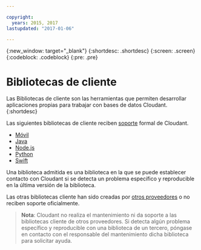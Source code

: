 ```yaml
---

copyright:
  years: 2015, 2017
lastupdated: "2017-01-06"

---
```


{:new_window: target="_blank"}
{:shortdesc: .shortdesc}
{:screen: .screen}
{:codeblock: .codeblock}
{:pre: .pre}

# Bibliotecas de cliente


Las Bibliotecas de cliente son las herramientas que permiten desarrollar aplicaciones propias para trabajar con bases de datos Cloudant. {:shortdesc}

Las siguientes bibliotecas de cliente reciben [soporte](supported.html) formal de Cloudant.

-	[Móvil](supported.html#mobile)
-	[Java](supported.html#java)
-	[Node.js](supported.html#node-js)
-	[Python](supported.html#python)
-	[Swift](supported.html#swift)

Una biblioteca admitida es una biblioteca en la que se puede establecer contacto con Cloudant si se detecta un problema específico y reproducible en la última versión de la biblioteca. 

Las otras bibliotecas cliente han sido creadas por [otros proveedores](thirdparty.html#third-party-client-libraries) o no reciben soporte oficialmente. 

>   **Nota**: Cloudant no realiza el mantenimiento ni da soporte a las bibliotecas cliente de otros proveedores. 
Si detecta algún problema específico y reproducible con una biblioteca de un tercero, póngase en contacto con el responsable del mantenimiento dicha biblioteca para solicitar ayuda. 
